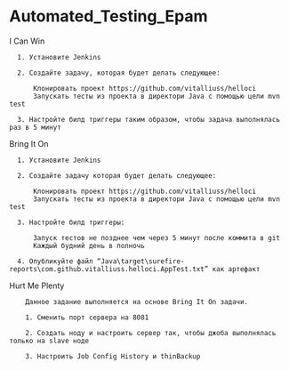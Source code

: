 # Automated_Testing_Epam

I Can Win

      1. Установите Jenkins

      2. Создайте задачу, которая будет делать следующее:

          Клонировать проект https://github.com/vitalliuss/helloci
          Запускать тесты из проекта в директори Java с помощью цели mvn test

      3. Настройте билд триггеры таким образом, чтобы задача выполнялась раз в 5 минут


Bring It On

      1. Установите Jenkins

      2. Создайте задачу которая будет делать следующее:

          Клонировать проект https://github.com/vitalliuss/helloci
          Запускать тесты из проекта в директори Java с помощью цели mvn test

      3. Настройте билд триггеры:

          Запуск тестов не позднее чем через 5 минут после коммита в git
          Каждый будний день в полночь

      4. Опубликуйте файл “Java\target\surefire-reports\com.github.vitalliuss.helloci.AppTest.txt” как артефакт
      
      
 Hurt Me Plenty

        Данное задание выполняется на основе Bring It On задачи.

        1. Сменить порт сервера на 8081

        2. Создать ноду и настроить сервер так, чтобы джоба выполнялась только на slave ноде

        3. Настроить Job Config History и thinBackup
